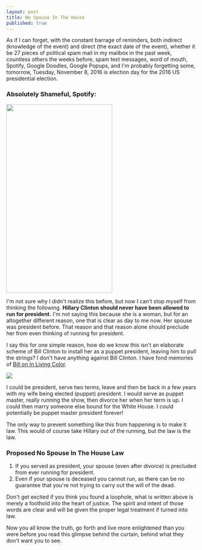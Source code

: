 ```yaml
---
layout: post
title: No Spouse In The House
published: true
---
```


As if I can forget, with the constant barrage of reminders, both indirect (knowledge of the event) and direct (the exact date of the event), whether it be 27 pieces of political spam mail in my mailbox in the past week, countless others the weeks before, spam text messages, word of mouth, Spotify, Google Doodles, Google Popups, and I'm probably forgetting some, tomorrow, Tuesday, November 8, 2016 is election day for the 2016 US presidential election.<!--more-->

<h3><strong>Absolutely Shameful, Spotify:</strong></h3>
<img class="alignnone wp-image-756 size-full" src="https://robthetv.files.wordpress.com/2016/11/spotify-vote-2016.png" width="281" height="500" />

I'm not sure why I didn't realize this before, but now I can't stop myself from thinking the following. <strong>Hillary Clinton should never have been allowed to run for president.</strong> I'm not saying this because she is a woman, but for an altogether different reason, one that is clear as day to me now. Her spouse was president before. That reason and that reason alone should preclude her from even thinking of running for president.

I say this for one simple reason, how do we know this isn't an elaborate scheme of Bill Clinton to install her as a puppet president, leaving him to pull the strings? I don't have anything against Bill Clinton. I have fond memories of <a href="https://www.youtube.com/watch?v=g6TFGrCp9Zg">Bill on In Living Color</a>.

<!--<img class="alignnone wp-image-758 size-full" src="https://robthetv.files.wordpress.com/2016/11/humpin-around.gif" width="320" height="240" />-->

![](https://robthetv.files.wordpress.com/2016/11/humpin-around.gif)

I could be president, serve two terms, leave and then be back in a few years with my wife being elected (puppet) president. I would serve as puppet master, really running the show, then divorce her when her term is up. I could then marry someone else bound for the White House. I could potentially be puppet master president forever!

The only way to prevent something like this from happening is to make it law. This would of course take Hillary out of the running, but the law is the law.
<h3>Proposed No Spouse In The House Law</h3>
<ol>
 	<li>If you served as president, your spouse (even after divorce) is precluded from ever running for president.</li>
 	<li>Even if your spouse is deceased you cannot run, as there can be no guarantee that you're not trying to carry out the will of the dead.</li>
</ol>
Don't get excited if you think you found a loophole, what is written above is merely a foothold into the heart of justice. The spirit and intent of those words are clear and will be given the proper legal treatment if turned into law.

Now you all know the truth, go forth and live more enlightened than you were before you read this glimpse behind the curtain, behind what they don't want you to see.	
